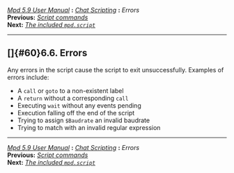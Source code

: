 [*Mpd 5.9 User Manual*](README.md) **:** [*Chat Scripting*](mpd50.md)
**:** *Errors*\
**Previous:** [*Script commands*](mpd59.md)\
**Next:** [*The included `mpd.script`*](mpd61.md)

------------------------------------------------------------------------

## []{#60}6.6. Errors

Any errors in the script cause the script to exit unsuccessfully.
Examples of errors include:

-   A `call` or `goto` to a non-existent label
-   A `return` without a corresponding `call`
-   Executing `wait` without any events pending
-   Execution falling off the end of the script
-   Trying to assign `$Baudrate` an invalid baudrate
-   Trying to match with an invalid regular expression

------------------------------------------------------------------------

[*Mpd 5.9 User Manual*](README.md) **:** [*Chat Scripting*](mpd50.md)
**:** *Errors*\
**Previous:** [*Script commands*](mpd59.md)\
**Next:** [*The included `mpd.script`*](mpd61.md)
